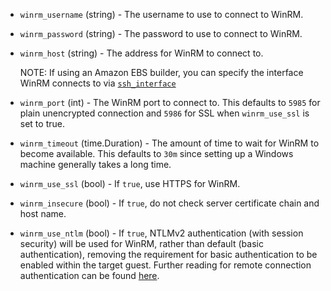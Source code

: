 <!-- Code generated from the comments of the WinRM struct in helper/communicator/config.go; DO NOT EDIT MANUALLY -->

-   `winrm_username` (string) - The username to use to connect to WinRM.
    
-   `winrm_password` (string) - The password to use to connect to WinRM.
    
-   `winrm_host` (string) - The address for WinRM to connect to.
    
    NOTE: If using an Amazon EBS builder, you can specify the interface
    WinRM connects to via
    [`ssh_interface`](https://www.packer.io/docs/builders/amazon-ebs.html#ssh_interface)
    
-   `winrm_port` (int) - The WinRM port to connect to. This defaults to `5985` for plain
    unencrypted connection and `5986` for SSL when `winrm_use_ssl` is set to
    true.
    
-   `winrm_timeout` (time.Duration) - The amount of time to wait for WinRM to become available. This defaults
    to `30m` since setting up a Windows machine generally takes a long time.
    
-   `winrm_use_ssl` (bool) - If `true`, use HTTPS for WinRM.
    
-   `winrm_insecure` (bool) - If `true`, do not check server certificate chain and host name.
    
-   `winrm_use_ntlm` (bool) - If `true`, NTLMv2 authentication (with session security) will be used
    for WinRM, rather than default (basic authentication), removing the
    requirement for basic authentication to be enabled within the target
    guest. Further reading for remote connection authentication can be found
    [here](https://msdn.microsoft.com/en-us/library/aa384295(v=vs.85).aspx).
    